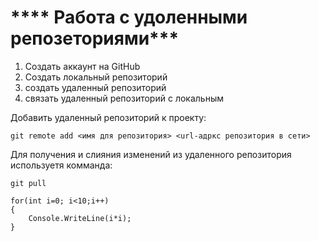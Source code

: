 # **** Работа с удоленными репозеториями***
1. Создать аккаунт на GitHub
2. Создать локальный репозиторий
3. создать удаленный репозиторий 
4. связать удаленный репозиторий с локальным

Добавить удаленный репозиторий к проекту:
```
git remote add <имя для репозитория> <url-адркс репозитория в сети>
```
Для получения и слияния изменений из удаленного репозитория используетя комманда:
```
git pull
```
```
for(int i=0; i<10;i++)
{
	Console.WriteLine(i*i);
}
```